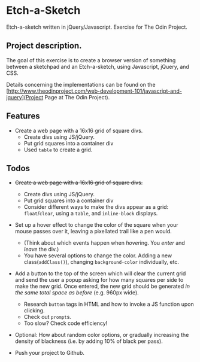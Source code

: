 # Etch-a-Sketch
Etch-a-sketch written in jQuery/Javascript. Exercise for The Odin Project.

## Project description.

The goal of this exercise is to create a browser version of something between
a sketchpad and an Etch-a-sketch, using Javascript, jQuery, and CSS.

Details concerning the implementations can be found on the
[http://www.theodinproject.com/web-development-101/javascript-and-jquery](Project Page at The Odin Project).

## Features

* Create a web page with a 16x16 grid of square divs.
  - Create divs using JS/jQuery.
  - Put grid squares into a container div
  - Used `table` to create a grid.

## Todos
* ~~Create a web page with a 16x16 grid of square divs.~~
  - Create divs using JS/jQuery.
  - Put grid squares into a container div
  - Consider different ways to make the divs appear as a grid:
    `float`/`clear`, using a `table`, and `inline-block` displays.

* Set up a hover effect to change the color of the square when your mouse passes over it, leaving a pixellated trail like a pen would.
  - (Think about which events happen when *hover*ing. You *enter* and *leave* the div.)
  - You have several options to change the color. Adding a new class(`addClass()`), changing `background-color` individually, etc.

* Add a button to the top of the screen which will clear the current grid and send the user a popup asking for how many squares per side to make the new grid.
Once entered, the new grid should be generated *in the same total space as before* (e.g. 960px wide).
  - Research `button` tags in HTML and how to invoke a JS function upon clicking.
  - Check out `prompt`s.
  - Too slow? Check code efficiency!

* Optional: How about random color options, or gradually increasing the density of blackness (i.e. by adding 10% of black per pass).

* Push your project to Github.

